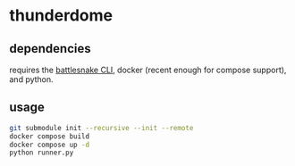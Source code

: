 # thunderdome

## dependencies

requires the [battlesnake CLI](https://github.com/BattlesnakeOfficial/rules),
docker (recent enough for compose support), and python.

## usage

```bash
git submodule init --recursive --init --remote
docker compose build
docker compose up -d
python runner.py
```
